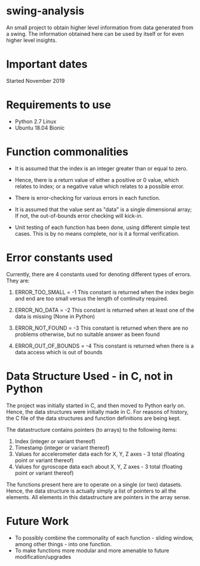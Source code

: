 # swing-analysis
An small project to obtain higher level information from data generated from a swing. The information obtained here can be used by itself or for even higher level insights.

# Important dates
Started November 2019

# Requirements to use
- Python 2.7 Linux
- Ubuntu 18.04 Bionic

# Function commonalities
- It is assumed that the index is an integer greater than or equal to zero.

- Hence, there is a return value of either a positive or 0 value, which relates to index; or a negative value which relates to a possible error.

- There is error-checking for various errors in each function.

- It is assumed that the value sent as "data" is a single dimensional array; If not, the out-of-bounds error checking will kick-in.

- Unit testing of each function has been done, using different simple test cases. This is by no means complete, nor is it a formal verification.


# Error constants used
Currently, there are 4 constants used for denoting different types of errors.
They are:

1. ERROR_TOO_SMALL = -1
This constant is returned when the index begin and end are too small versus the length of continuity required.

2. ERROR_NO_DATA = -2
This constant is returned when at least one of the data is missing (None in Python)

3. ERROR_NOT_FOUND = -3
This constant is returned when there are no problems otherwise, but no suitable answer as been found

4. ERROR_OUT_OF_BOUNDS = -4
This constant is returned when there is a data access which is out of bounds


# Data Structure Used - in C, not in Python
The project was initially started in C, and then moved to Python early on.
Hence, the data structures were initially made in C.
For reasons of history, the C file of the data structures and function definitions are being kept.

The datastructure contains pointers (to arrays) to the following items:
1. Index
(integer or variant thereof)
2. Timestamp
(integer or variant thereof)
3. Values for accelerometer data each for X, Y, Z axes - 3 total
(floating point or variant thereof)
4. Values for gyroscope data each about X, Y, Z axes - 3 total
(floating point or variant thereof)

The functions present here are to operate on a single (or two) datasets. Hence, the data structure is actually simply a list of pointers to all the elements. All elements in this datastructure are pointers in the array sense.

# Future Work
- To possibly combine the commonality of each function - sliding window, among other things - into one function.
- To make functions more modular and more amenable to future modification/upgrades
